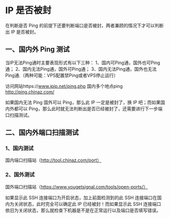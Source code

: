 # IP 是否被封
在判断是否 Ping 的前提下还要判断端口是否被封，两者兼顾的情况下才可以判断出 IP 是否被封。 

## 一、国内外 Ping 测试
当IP无法Ping通时主要表现形式有以下三种：
1、国内可Ping通，国外也可Ping通；
2、国内无法Ping通，国外可Ping通；
3、国内无法Ping通，国外也无法Ping通.（两种可能：VPS配置禁Ping或者VPS停止运行）

访问网站https://www.ipip.net/ping.php
国内多个地点ping http://ping.chinaz.com/

如果国内无法 Ping 国外可以 Ping，那么此 IP 一定是被封了，换 IP 吧；而如果国内外都可以 Ping，那么此时就无法判断出是否已经被封了，还需要进行下一步端口扫描测试。

## 二、国内外端口扫描测试
### 1、国内测试
国内端口扫描站（http://tool.chinaz.com/port）
### 2、国外测试
国外端口扫描站（https://www.yougetsignal.com/tools/open-ports/）

如果显示此 SSH 连接端口为开启状态，加上前面检测到的此 SSH 连接端口在国内为关闭状态，此时完全可以确定此 IP 已经被封！而如果显示此 SSH 连接端口依旧为关闭状态，那么就检查下机器是不是在正常运行以及端口是否填写错误。

